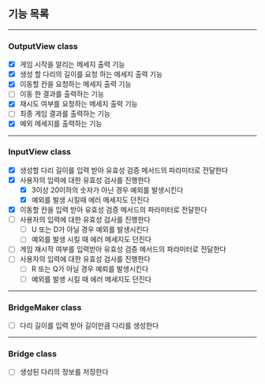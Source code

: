 ## 기능 목록

---

### OutputView class

- [x] 게임 시작을 알리는 메세지 출력 기능
- [x] 생성 할 다리의 길이를 요청 하는 메세지 출력 기능
- [x] 이동할 칸을 요청하는 메세지 출력 기능
- [ ] 이동 한 결과를 출력하는 기능
- [x] 재시도 여부를 요청하는 메세지 출력 기능
- [ ] 최종 게임 결과를 출력하는 기능
- [x] 예외 메세지를 출력하는 기능

---

### InputView class 

- [x] 생성할 다리 길이를 입력 받아 유효성 검증 메서드의 파라미터로 전달한다
- [x] 사용자의 입력에 대한 유효성 검사를 진행한다 
  - [x] 3이상 20이하의 숫자가 아닌 경우 예외를 발생시킨다
  - [x] 예외를 발생 시킬때 에러 메세지도 던진다
- [x] 이동할 칸을 입력 받아 유효성 검증 메서드의 파라미터로 전달한다
- [ ] 사용자의 입력에 대한 유효성 검사를 진행한다
  - [ ] U 또는 D가 아닐 경우 예외를 발생시킨다
  - [ ] 예외를 발생 시킬 때 에러 메세지도 던진다
- [ ] 게임 재시작 여부를 입력받아 유효성 검증 메서드의 파라미터로 전달한다
- [ ] 사용자의 입력에 대한 유효성 검사를 진행한다
  - [ ] R 또는 Q가 아닐 경우 예뢰를 발생시킨다
  - [ ]  예외를 발생 시킬 때 에러 메세지도 던진다

---

### BridgeMaker class

- [ ] 다리 길이를 입력 받아 길이만큼 다리를 생성한다

---

### Bridge class

- [ ] 생성된 다리의 정보를 저장한다